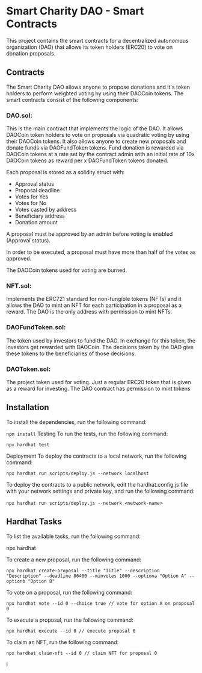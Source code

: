 # Smart Charity DAO - Smart Contracts

This project contains the smart contracts for a decentralized autonomous organization (DAO) that allows its token holders (ERC20) to vote on donation proposals.

## Contracts

The Smart Charity DAO allows anyone to propose donations and it's token holders to perform weighted voting by using their DAOCoin tokens.
The smart contracts consist of the following components:

### DAO.sol:

This is the main contract that implements the logic of the DAO. It allows DAOCoin token holders to vote on proposals via quadratic voting by using their DAOCoin tokens. It also allows anyone to create new proposals and donate funds via DAOFundToken tokens. Fund donation is rewarded via DAOCoin tokens at a rate set by the contract admin with an initial rate of 10x DAOCoin tokens as reward per x DAOFundToken tokens donated.

Each proposal is stored as a solidity struct with:

- Approval status
- Proposal deadline
- Votes for Yes
- Votes for No
- Votes casted by address
- Beneficiary address
- Donation amount

A proposal must be approved by an admin before voting is enabled (Approval status).

In order to be executed, a proposal must have more than half of the votes as approved.

The DAOCoin tokens used for voting are burned.

### NFT.sol:

Implements the ERC721 standard for non-fungible tokens (NFTs) and it allows the DAO to mint an NFT for each participation in a proposal as a reward. The DAO is the only address with permission to mint NFTs.

### DAOFundToken.sol:

The token used by investors to fund the DAO. In exchange for this token, the investors get rewarded with DAOCoin. The decisions taken by the DAO give these tokens to the beneficiaries of those decisions.

### DAOToken.sol:

The project token used for voting. Just a regular ERC20 token that is given as a reward for investing. The DAO contract has permission to mint tokens

## Installation

To install the dependencies, run the following command:

`npm install`
Testing
To run the tests, run the following command:

`npx hardhat test`

Deployment
To deploy the contracts to a local network, run the following command:

`npx hardhat run scripts/deploy.js --network localhost`

To deploy the contracts to a public network, edit the hardhat.config.js file with your network settings and private key, and run the following command:

`npx hardhat run scripts/deploy.js --network <network-name`>

## Hardhat Tasks

To list the available tasks, run the following command:

npx hardhat

To create a new proposal, run the following command:

`npx hardhat create-proposal --title "Title" --description "Description" --deadline 86400 --minvotes 1000 --optiona "Option A" --optionb "Option B"`

To vote on a proposal, run the following command:

`npx hardhat vote --id 0 --choice true // vote for option A on proposal 0`

To execute a proposal, run the following command:

`npx hardhat execute --id 0 // execute proposal 0`

To claim an NFT, run the following command:

`npx hardhat claim-nft --id 0 // claim NFT for proposal 0`

I
